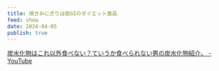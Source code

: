 ```yaml
---
title: 焼きおにぎりは低GIのダイエット食品
feed: show
date: 2024-04-05
publish: true
---
```


[炭水化物はこれ以外食べない？ていうか食べられない男の炭水化物紹介。 - YouTube](https://www.youtube.com/watch?v=UBzFqORSJtI)
